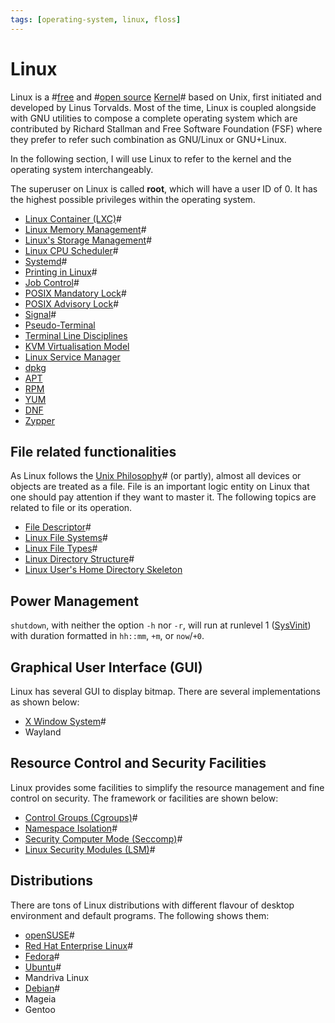 ```yaml
---
tags: [operating-system, linux, floss]
---
```


# Linux

Linux is a #[free](202110161030.md) and #[open source](202110161031.md)
[Kernel](202210062254.md)# based on Unix, first initiated and developed by Linus
Torvalds. Most of the time, Linux is coupled alongside with GNU utilities to
compose a complete operating system which are contributed by Richard Stallman
and Free Software Foundation (FSF) where they prefer to refer such combination
as GNU/Linux or GNU+Linux.

In the following section, I will use Linux to refer to the kernel and the
operating system interchangeably.

The superuser on Linux is called **root**, which will have a user ID of 0. It
has the highest possible privileges within the operating system.

- [Linux Container (LXC)](202204071041.md)#
- [Linux Memory Management](202202142236.md)#
- [Linux's Storage Management](202202041952.md)#
- [Linux CPU Scheduler](202204081232.md)#
- [Systemd](202204081247.md)#
- [Printing in Linux](202205301557.md)#
- [Job Control](202210241045.md)#
- [POSIX Mandatory Lock](202210262144.md)#
- [POSIX Advisory Lock](202210262204.md)#
- [Signal](202211022108.md)#
- [Pseudo-Terminal](202307011324.md)
- [Terminal Line Disciplines](202307011338.md)
- [KVM Virtualisation Model](202404042342.md)
- [Linux Service Manager](202408291043.md)
- [dpkg](202409131419.md)
- [APT](202409131439.md)
- [RPM](202409131538.md)
- [YUM](202409131546.md)
- [DNF](202409131555.md)
- [Zypper](202409132147.md)

## File related functionalities

As Linux follows the [Unix Philosophy](202207142105.md)# (or partly), almost all
devices or objects are treated as a file. File is an important logic entity on
Linux that one should pay attention if they want to master it. The following
topics are related to file or its operation.

- [File Descriptor](202210172248.md)#
- [Linux File Systems](202202060057.md)#
- [Linux File Types](202210172256.md)#
- [Linux Directory Structure](202210172229.md)#
- [Linux User's Home Directory Skeleton](202410241115.md)

## Power Management

`shutdown`, with neither the option `-h` nor `-r`, will run at runlevel 1
([SysVinit](202408291124.md)) with duration formatted in `hh::mm`, `+m`, or
`now`/`+0`.

## Graphical User Interface (GUI)

Linux has several GUI to display bitmap. There are several implementations as
shown below:

- [X Window System](202205051624.md)#
- Wayland

## Resource Control and Security Facilities

Linux provides some facilities to simplify the resource management and fine
control on security. The framework or facilities are shown below:
- [Control Groups (Cgroups)](202204071051.md)#
- [Namespace Isolation](202203281429.md)#
- [Security Computer Mode (Seccomp)](202205081830.md)#
- [Linux Security Modules (LSM)](202205081842.md)#

## Distributions

There are tons of Linux distributions with different flavour of desktop
environment and default programs. The following shows them:

- [openSUSE](202205192257.md)#
- [Red Hat Enterprise Linux](202205251159.md)#
- [Fedora](202210012320.md)#
- [Ubuntu](202210012322.md)#
- Mandriva Linux
- [Debian](202210012324.md)#
- Mageia
- Gentoo
